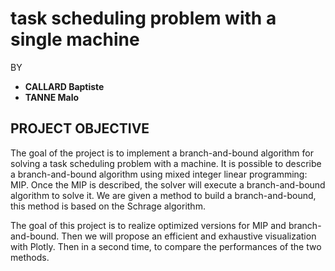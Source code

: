 # task scheduling problem with a single machine

BY

* **CALLARD Baptiste**
* **TANNE Malo**

## PROJECT OBJECTIVE

The goal of the project is to implement a branch-and-bound algorithm for solving a task scheduling problem with a machine. 
It is possible to describe a branch-and-bound algorithm using mixed integer linear programming: MIP. 
Once the MIP is described, the solver will execute a branch-and-bound algorithm to solve it. 
We are given a method to build a branch-and-bound, this method is based on the Schrage algorithm.

The goal of this project is to realize optimized versions for MIP and branch-and-bound. 
Then we will propose an efficient and exhaustive visualization with Plotly. Then in a second time, to compare the performances of the two methods.
